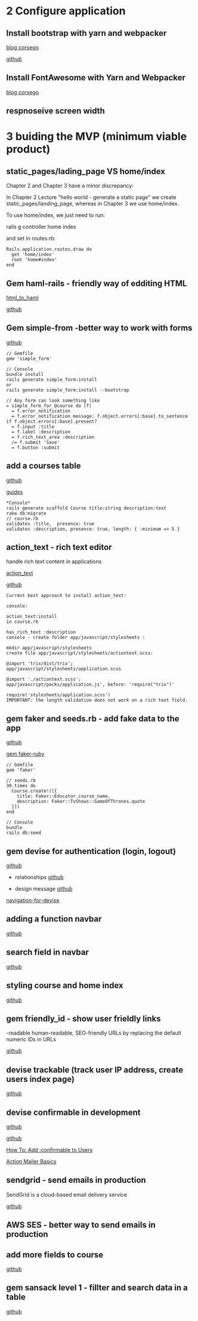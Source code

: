 # 2 Configure application
## Install bootstrap with yarn and webpacker

[blog corsego](https://blog.corsego.com/rails-6-install-bootstrap-with-webpacker-tldr)

[github](https://github.com/twbs/bootstrap-rubygem)


## Install FontAwesome with Yarn and Webpacker

[blog corsego](https://blog.corsego.com/rails-6-install-fontawesome-with-webpacker)

## respnoseive screen width

# 3 buiding the MVP (minimum viable product)

## static_pages/lading_page VS home/index

Chapter 2 and Chapter 3 have a minor discrepancy:

In Chapter 2 Lecture "hello world - generate a static page" we create static_pages/landing_page, whereas in Chapter 3 we use home/index.

To use home/index, we just need to run:

rails g controller home index

and set in routes.rb:

```
Rails.application.routes.draw do
  get 'home/index'
  root 'home#index'
end
```

## Gem haml-rails - friendly way of edditing HTML

[html_to_haml](https://ovdss.com/iapps/html_to_haml)

[github](https://github.com/corsego/corsego/commit/939a008198b98c42af6c7635252aba87bc65fc21)

## Gem simple-from -better way to work with forms

[github](https://github.com/corsego/corsego/commit/9a4030d685be9be896ed92ef86124a65672b30f8)

```
// Gemfile
gem 'simple_form'
 
// Console
bundle install
rails generate simple_form:install
or
rails generate simple_form:install --bootstrap
 
// Any form can look something like
= simple_form_for @course do |f|
  = f.error_notification
  = f.error_notification message: f.object.errors[:base].to_sentence if f.object.errors[:base].present?
  = f.input :title
  = f.label :description
  = f.rich_text_area :description
  /= f.submit 'Save'
  = f.button :submit
```

## add a courses table

[github](https://github.com/corsego/corsego/commit/79eefae10dc193bdd50c5f686fcf15cd5a300f28)

[guides](https://guides.rubyonrails.org/v3.2/getting_started.html#getting-up-and-running-quickly-with-scaffolding)

```
*Console*
rails generate scaffold Course title:string description:text
rake db:migrate
// course.rb
validates :title,  presence: true
validates :description, presence: true, length: { :minimum => 5 }
```

## action_text - rich text editor

handle rich text content in applications

[action_text](https://edgeguides.rubyonrails.org/action_text_overview.html)

[github](https://github.com/corsego/corsego/commit/28ee2e18adb85b8805752ffde17817971c8c1c03)

```
Current best approach to install action_text:

console:

action_text:install
in course.rb

has_rich_text :description
console - create folder app/javascript/stylesheets :

mkdir app/javascript/stylesheets
create file app/javascript/stylesheets/actiontext.scss:

@import 'trix/dist/trix';
app/javascript/stylesheets/application.scss

@import './actiontext.scss';
app/javascript/packs/application.js', before: 'require("trix")'

require('stylesheets/application.scss')
IMPORTANT: the length validation does not work on a rich text field.
```

## gem faker and seeds.rb - add fake data to the app

[github](https://github.com/corsego/corsego/commit/07ce75da3579cfb57d2b5c25a4e49196dc6d4515)

[gem faker-ruby](https://github.com/faker-ruby/faker)


```
// Gemfile
gem 'faker'
 
// seeds.rb
30.times do
  Course.create!([{
    title: Faker::Educator.course_name,
    description: Faker::TvShows::GameOfThrones.quote
  }])
end
 
// Console
bundle
rails db:seed
```

## gem devise for authentication (login, logout)

[github](https://github.com/corsego/corsego/commit/0d1b36774f9eaa6faa75e48ee2aa4ce8c941b98d)

- relationships
[github](https://github.com/corsego/corsego/commit/b9e427a64f61b67f05b0f51978b58ccb1d89c840 )

- design message
[github](https://github.com/corsego/corsego/commit/2327a94c45e3b89b994ef1a577ad0e623968017a )

[navigation-for-devise](https://blog.corsego.com/navigation-for-devise)

## adding a function navbar

[github](https://github.com/corsego/corsego/commit/898c377848c00ea247fa1c678bc4dabca065cd64)


## search field in navbar

[github](https://github.com/corsego/corsego/commit/1516db4021c2b1701ef1cc1ee2ef51ab72f919ad)

## styling course and home index

[github](https://github.com/corsego/corsego/commit/726cefa5d4f84f60a2950110d46fc26aee0190e1)

## gem friendly_id - show user frieldly links

-readable human-readable, SEO-friendly URLs by replacing the default numeric IDs in URLs

[github](https://github.com/corsego/corsego/commit/ff4d418c3aed930e12e5b265131b08220c3b8965)

## devise trackable (track user IP address, create users index page)

[github](https://github.com/corsego/corsego/commit/2d0787ffa85774c18b8a2efd1a1a770f7088dbac)

## devise confirmable in development

[github](https://github.com/corsego/corsego/commit/57b730522f41bd053c65fe6b46c08233f8b13cbf)

[github](https://github.com/corsego/corsego/commit/beb00e6aef326f461d2efb8fedb5037699d1f5f1)

[How To: Add :confirmable to Users](https://github.com/heartcombo/devise/wiki/How-To:-Add-:confirmable-to-Users)

[Action Mailer Basics](https://guides.rubyonrails.org/action_mailer_basics.html)

## sendgrid - send emails in production

SendGrid is a cloud-based email delivery service

[github](https://github.com/corsego/corsego/commit/521e1a592bd191aebdab1bfca5672d0a2629ff3a)

## AWS SES - better way to send emails in production

## add more fields to course

[github](https://github.com/corsego/corsego/commit/ab85755925111afba6ef06382823c639bfa48276)

## gem sansack level 1 - fillter and search data in a table

[github](https://github.com/corsego/corsego/commit/83d539133b819ad759a7da71b3cfc9d2e767dc7e)
